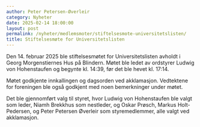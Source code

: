 ```yaml
---
author: Peter Petersen-Øverleir
category: Nyheter
date: 2025-02-14 18:00:00
layout: post
permalink: /nyheter/medlemsmoter/stiftelsesmote-universitetslisten/
title: Stiftelsesmøte for Universitetslisten
---
```


Den 14. februar 2025 ble stiftelsesmøtet for Universitetslisten avholdt i Georg Morgenstiernes Hus på Blindern. Møtet ble ledet av ordstyrer Ludwig von Hohenstaufen og begynte kl. 14:39, før det ble hevet kl. 17:14.

Møtet godkjente innkallingen og dagsorden ved akklamasjon. Vedtektene for foreningen ble også godkjent med noen bemerkninger under møtet.

Det ble gjennomført valg til styret, hvor Ludwig von Hohenstaufen ble valgt som leder, Niamh Brekkhus som nestleder, og Oskar Prøsch, Markus Holt-Pedersen, og Peter Petersen Øverleir som styremedlemmer, alle valgt ved akklamasjon.
